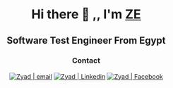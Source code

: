 <h1 align="center"> Hi there 👋 ,, I'm <a href="https://testautomationu.applitools.com/me.html#ziad-elsoudy">ZE</a></h1> 
  <h2 align="center"> Software Test Engineer From Egypt</h2>
<div align="center">

<h3 align="center"> Contact </h3>

[<img align="center" alt="Zyad | email" src="https://img.icons8.com/fluent/22/000000/gmail.png" />](mailto:ziadelsoudy@gmail.com)
[<img align="center" alt="Zyad | Linkedin" src="https://img.icons8.com/fluent/22/000000/linkedin.png"/>](https://www.linkedin.com/in/ziad-elsoudy-b0b0a41b2/)
[<img align="center" alt="Zyad | Facebook"  src="https://img.icons8.com/color/22/000000/facebook-new.png"/>](https://www.facebook.com/profile.php?id=100008020117007)

